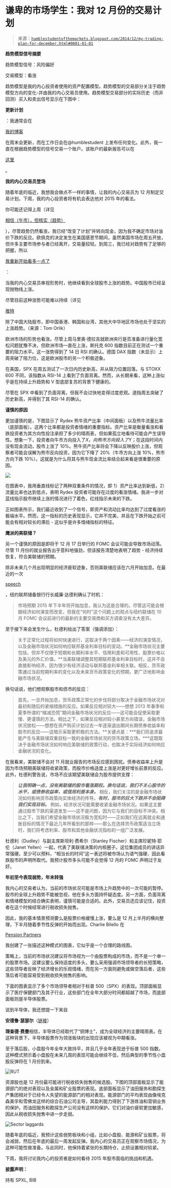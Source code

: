 <!--yml

分类：未分类

日期：2024 年 05 月 18 日 03 时 28 分 04 秒

-->

# 谦卑的市场学生：我对 12 月份的交易计划

> 来源：[`humblestudentofthemarkets.blogspot.com/2014/12/my-trading-plan-for-december.html#0001-01-01`](https://humblestudentofthemarkets.blogspot.com/2014/12/my-trading-plan-for-december.html#0001-01-01)

**趋势模型信号摘要**

趋势模型信号：风险偏好

交易模型：看涨

趋势模型是我的内心投资者使用的资产配置模型。趋势模型的交易部分关注于趋势模型方向的变化-并由我的内心交易员使用。趋势模型交易部分的实际历史（而非回测）买入和卖出信号显示在下图中：

**更新计划**

：我通常会在

[我的博客](http://humblestudentofthemarkets.blogspot.com/)

在周末会更新，而在工作日会在@humblestudent 上发布任何变化。此外，我一直在根据趋势模型的信号交易一个账户。该账户的最新报告可以在

[这里](http://humblestudentofthemarkets.blogspot.com/2014/12/trend-model-report-card-30-nov-381-1.html)

。

**我的内心交易员登场**

随着年底的临近，我想我会做点不一样的事情，让我的内心交易员为 12 月制定交易计划。下周，我的内心投资者将有机会表达他对 2015 年的看法。

你可能还记得上周（详见

[相信（牛市），但核实（趋势）](http://t.co/B2DNGu4Off)

），尽管趋势仍然看涨，我已经“改变了计划”并转向现金，因为我不确定市场对油价下跌的反应。欧佩克的决定发生在美国感恩节期间，虽然美国市场在周五开放，但许多主要市场参与者已经离开，交易量较轻。到周三，我已经对趋势有了足够的把握，所以

[我重新开始看多一点了](https://twitter.com/HumbleStudent/status/540222784710787072)

：

当我的内心交易员审视形势时，他继续看到全球股市上涨的趋势。中国股市已经呈现抛物线上涨。

尽管目前这种涨势可能难以持续（详见

[推特](https://twitter.com/TomOrlik/status/540853366113320961/photo/1)

除了中国大陆股市，即中国香港、韩国和台湾，其他大中华地区市场也处于坚实的上涨趋势。（来源：Tom Orlik）

欧洲市场的形势也看涨。尽管上周马里奥·德拉吉就欧洲央行是否准备进行量化宽松问题犹豫不决，但欧洲市场一直在上涨，斯托克 600 指数目前正在测试一个重要的阻力水平。这一涨势得到了 14 日 RSI 的确认。德国 DAX 指数（未显示）上周突破了阻力位，这是欧洲股市的另一个积极迹象。

在美国，SPX 在周五测试了一次日内历史新高，并从阻力位置回落。与 STOXX 600 不同，该指数从 RSI-14 上看到了负面背离。然而，从长期来看，这种上涨似乎是在持续上升趋势和 V 型底部复苏的背景下健康的。

尽管在 SPX 中看到了负面背离，但我不会过快地变得过度悲观。道指周五突破了历史新高，并得到了其 RSI-14 的确认。

**谨慎的原因**

更加谨慎的是，下图显示了 Rydex 熊牛资产比率（中间面板）以及熊牛流量比率（底部面板）。这两个比率都是投资者情绪的重要指标。资产比率是衡量看涨和看跌投资者为其方向性投注承担了多少的晴雨表，但如果孤立地看待可能会产生误导性。想象一下，投资者向牛市方向投入了$X，向熊市方向投入了$Y；在这段时间内没有现金流动，股市上涨了 10%。熊牛资产比率将会下降以反映股价上涨，但观察者可能会误解为熊市反向投资，因为它下降了 20%（牛市方向上涨 10%，熊市方向下跌 10%）。这就是为什么将其与熊牛现金流比率结合起来看是很重要的原因。

![](https://blogger.googleusercontent.com/img/b/R29vZ2xl/AVvXsEgmkdn-_Rtpr6W_5JVmaznsjIim7xTb6eO85f3r1m1EBuMfOlma0-3tnVkK5Ntx-3IGus5EYwFiotXHrYCMNhDMjo9oHdU00cywGYtQdBqk2TJe-2525rOaIBzkdnMJiZzbt9VIK8EUWnk/s1600/Rydex.png)

在图表中，我用垂直线标记了两种双重条件的情况，即 1）资产比率达到新低，2）流量比率也达到低点，表明 Rydex 投资者可能存在过度的看涨情绪。我进一步对蓝线指示股市继续上涨的情况进行了着色，红线指示未来的下跌。

正如图表所示，我们最近收到了一个信号，即资产和流动比率均达到了过度看涨的极端水平。然而，这一指标的历史表现显示，它并不完美，并且在下跌开始之前可能会有相对较长的滞后 - 这似乎是许多情绪指标的特征。

**鹰派的美联储？**

另一个谨慎的原因是即将于 12 月 17 日举行的 FOMC 会议可能会导致市场动荡。尽管 11 月份的就业报告出乎意料地强劲，但该报告清楚地表明了趋势 - 经济持续恢复，符合美联储的预期。

除非未来几个月出现明显的经济疲软迹象，否则美联储应该在六月开始加息。在最近的一次

[speech](http://www.newyorkfed.org/newsevents/speeches/2014/dud141201.html)

，纽约联邦储备银行行长威廉·达德利确认了时机：

> 市场预期 2015 年下半年将开始加息，我认为这是合理的。尽管这可能会根据经济如何演变而改变，但我在“何时”这个问题上的观点与纽约联储在 10 月 FOMC 会议前进行的最新的主要交易商和买方调查没有太大差异。

至于接下来会发生什么，杜德利给出了答案（强调添加）：

> 关于正常化过程将如何快速进行，这取决于两个因素——经济的演变情况，以及金融市场状况如何响应联邦基金利率目标的变动。**金融市场状况主要包括，但并不仅限于短期和长期利率水平、信用利差和可用性、股票价格以及美元的外汇价值。**当美联储调整其短期联邦基金利率目标时，这并不会直接影响经济，因为很少有经济活动与联邦基金利率相关联。相反，货币政策通过当前短期利率的变化以及未来货币政策变化的预期，更广泛地影响金融市场状况。

换句话说，他们想观察股市和债市的反应：

> 首先，一旦开始加息，货币政策正常化的步伐将部分取决于金融市场状况对最初和随后的紧缩措施的反应。如果反应相对较大——想想 2013 年春季和夏季所谓的“缩减恐慌”期间金融市场状况的反应——这可能会促使采取更慢、更谨慎的方法。相比之下，如果反应相对较小甚至方向错误，金融市场状况放松——想想在资产购买计划过去一年逐渐退出期间长期债券收益率和股市的反应——这暗示采取更积极的方法。**关键点是：***我们将追求最能产生与美联储双重目标一致的金融市场状况的货币政策立场。***这既取决于金融市场状况如何响应美联储的政策行动，也取决于实际经济如何响应金融状况的变化。

在我看来，美联储不会对 11 月就业报告的市场反应感到困扰。债券收益率上升是因为市场预期美联储将收紧政策，而股市价格适度上涨是对更好增长前景的反应。此外，杜德利警告说，市场不应该期望美联储会为股市提供支撑：

> ***让我明确一点，没有美联储的股市看涨期权。换句话说，我们不关心股市的水平，或债券收益率，或信用利差本身。*** 相反，我们关注的是金融市场状况如何影响货币政策向实体经济的传导。***有时，股市的巨大下跌并不会阻碍我们实现目标。*** 例如，经济状况可能需要收紧金融市场状况。如果这主要通过股市下跌的渠道发生——这不是问题，因为它与我们的目标不冲突。相比之下，当我们希望金融市场状况极为宽松时——正如我们在远离就业和通胀目标的情况下最近几年所看到的那样——那么在选择货币政策适当立场时，我们将考虑利率、股市和其他金融状况指标的一组广泛发展。

杜德利（Dudley）与副主席斯坦利·费希尔（Stanley Fischer）和主席珍妮特·耶伦（Janet Yellen）一起，代表了美联储决策的内核圈子。这位集团成员的讲话异常强硬。至少可以预料，“相当长的时间”这一表述将被市场认为语气强硬、因此看跌股市的声明所取代。我预计股市多头可能不会觉得 12 月的 FOMC 声明过于友好。

**年初至今表现弱势，年末转强**

我内心的交易者认为，当前的市场状况可能是市场上升趋势中的一次可能的暂停。股市的全球上升趋势不能被忽视，他在多头方面持怀疑态度。另一方面，负面背离和情绪模型的结合确实表明，谨慎可能是合适的。此外，交易员还应该记住，投资者在这个时候经常进行税收损失抛售。

因此，我的基本情景预测要么是股票价格缓慢上涨，要么是 12 月上半月的横向整理，下半月随着季节性反弹的开始而出现。Charlie Bilello 在

[Pension Partners](http://pensionpartners.com/blog/?p=961)

我创建了一张描述这种模式的图表，它似乎是一个合理的路线图。

策略上，当前的市场状况建议将市场视为一个由股票构成的市场，而不是一个单一的股票市场。这建议要么保持适度的多头，要么采用强调市场领导者的长短策略，这些领导者反映了经济增长的乐观情绪，而在另一方面则避免或做空落后者，这些落后者可能容易受到税收损失抛售的影响。

下面的图表显示了多个市场领导者相对于标普 500（SPX）的表现。顶部面板显示了医疗保健部门及其子行业，这些部门在全年大部分时间都超越了市场，而底部面板则是半导体股票。

说到半导体，我还想提一下来自

**安德鲁·瑟瑟尔**（[链接](http://www.athrasher.com/dr-copper-replaced/)）

**理查德·费曼**相信，半导体已经取代了“铜博士”，成为全球经济的主要晴雨表。在这种背景下，半导体股票作为领涨板块的出现应该被视为中期看涨。

至于落后股，小盘股今年全年大致持平，并且几乎全年表现逊于标普 500 指数。这种模式预示着小盘股在未来几周的表现可能会继续不佳，然后典型的季节性小盘股反弹将在 1 月份到来。

![RUT](https://blogger.googleusercontent.com/img/b/R29vZ2xl/AVvXsEitz_Jdk6rocgWDQ4__5u5YsLD884EZH1ltOakNc2XDDX13j_qgniHVznXUpeS8YHDIdEI1EwESHN8b4d6N_HdYp9aKpkldnwIw4A-eBRHDMoVSzlH-xP7HALQkvIDyCbfA9GwjCEKAjyg/s1600/RUT.png)

资源股也是 12 月份最可能进行税收损失抛售的候选股。下图的顶部面板显示了能源部门的绝对表现以及金属和矿业股票的表现。底部面板显示了油田服务和勘探生产集团相对于已经令人失望的能源部门的相对表现。能源部门的平均表现由像埃克森美孚和雪佛龙这样的综合石油公司主导，其盈利能力得到了下游炼油和营销业务的保护。而油田服务和勘探生产公司没有这样的保护。它们对油价疲软更加敏感，因此从税收损失抛售中进一步走弱。

![Sector laggards](https://blogger.googleusercontent.com/img/b/R29vZ2xl/AVvXsEjEtoJbaYEAGK2EjFbinP1lG5qq6S5nKZHS4Nc_B22X1Wdn7YuemZzgmEYSXTt9vFLlF0PCSO7Zz_lCWyMRj8HQAnfvuw43Uw0VbRHnJqZ28PSgUI26JKkTSwiil7b3r5UIvXNWOIy0bKc/s1600/Sector+laggards.png)

随着年底的临近，我预计这些弱势板块和小组，比如小盘股、能源和矿业股票，将会减弱，然后在年底的最后一周发起反弹。我内心的交易员正在观察市场情况，为这种可能性做准备。与此同时，他保持着紧张的长期持仓，止损设置相对较紧。

下周，我将讨论我内心的投资者是如何看待 2015 年股市面临的挑战和机遇。

**披露声明：**

持有 SPXL, BIB
